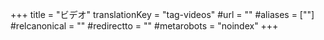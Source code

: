 +++
title = "ビデオ"
translationKey = "tag-videos"
#url = ""
#aliases = [""]
#relcanonical = ""
#redirectto = ""
#metarobots = "noindex"
+++
